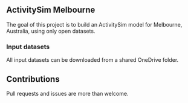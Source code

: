 ## ActivitySim Melbourne

The goal of this project is to build an ActivitySim model for Melbourne, Australia, using only open datasets.

### Input datasets

All input datasets can be downloaded from a shared OneDrive folder.

## Contributions

Pull requests and issues are more than welcome.